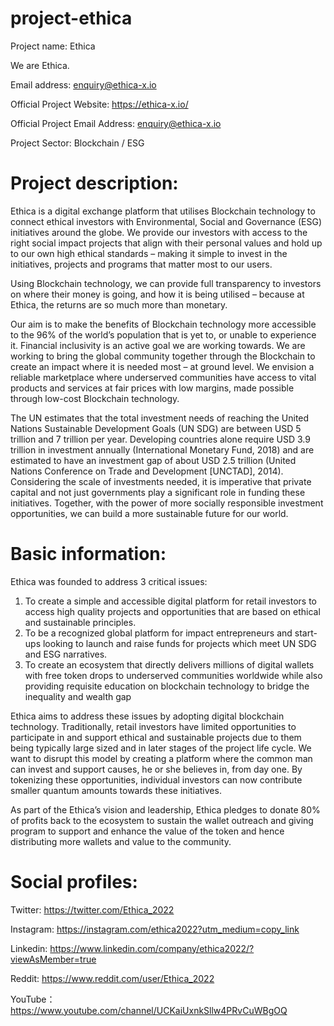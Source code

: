 # project-ethica
Project name: Ethica

We are Ethica.

Email address: enquiry@ethica-x.io

Official Project Website: https://ethica-x.io/

Official Project Email Address: enquiry@ethica-x.io

Project Sector: Blockchain / ESG

# Project description: 
Ethica is a digital exchange platform that utilises Blockchain technology to connect ethical investors with Environmental, Social and Governance (ESG) initiatives around the globe. We provide our investors with access to the right social impact projects that align with their personal values and hold up to our own high ethical standards – making it simple to invest in the initiatives, projects and programs that matter most to our users. 

Using Blockchain technology, we can provide full transparency to investors on where their money is going, and how it is being utilised – because at Ethica, the returns are so much more than monetary.

Our aim is to make the benefits of Blockchain technology more accessible to the 96% of the world’s population that is yet to, or unable to experience it. Financial inclusivity is an active goal we are working towards. We are working to bring the global community together through the Blockchain to create an impact where it is needed most – at ground level. We envision a reliable marketplace where underserved communities have access to vital products and services at fair prices with low margins, made possible through low-cost Blockchain technology.

The UN estimates that the total investment needs of reaching the United Nations Sustainable Development Goals (UN SDG) are between USD 5 trillion and 7 trillion per year. Developing countries alone require USD 3.9 trillion in investment annually (International Monetary Fund, 2018) and are estimated to have an investment gap of about USD 2.5 trillion (United Nations Conference on Trade and Development [UNCTAD], 2014). Considering the scale of investments needed, it is imperative that private capital and not just governments play a significant role in funding these initiatives.
Together, with the power of more socially responsible investment opportunities, we can build a more sustainable future for our world.

# Basic information:
Ethica was founded to address 3 critical issues:
1.	To create a simple and accessible digital platform for retail investors to access high quality projects and opportunities that are based on ethical and sustainable principles.
2.	To be a recognized global platform for impact entrepreneurs and start-ups looking to launch and raise funds for projects which meet UN SDG and ESG narratives.
3.	To create an ecosystem that directly delivers millions of digital wallets with free token drops to underserved communities worldwide while also providing requisite education on blockchain technology to bridge the inequality and wealth gap

Ethica aims to address these issues by adopting digital blockchain technology. Traditionally, retail investors have limited opportunities to participate in and support ethical and sustainable projects due to them being typically large sized and in later stages of the project life cycle. We want to disrupt this model by creating a platform where the common man can invest and support causes, he or she believes in, from day one. By tokenizing these opportunities, individual investors can now contribute smaller quantum amounts towards these initiatives.

As part of the Ethica’s vision and leadership, Ethica pledges to donate 80% of profits back to the ecosystem to sustain the wallet outreach and giving program to support and enhance the value of the token and hence distributing more wallets and value to the community.  

# Social profiles:
Twitter: https://twitter.com/Ethica_2022

Instagram: https://instagram.com/ethica2022?utm_medium=copy_link

Linkedin: https://www.linkedin.com/company/ethica2022/?viewAsMember=true

Reddit: https://www.reddit.com/user/Ethica_2022

YouTube： https://www.youtube.com/channel/UCKaiUxnkSllw4PRvCuWBgOQ

